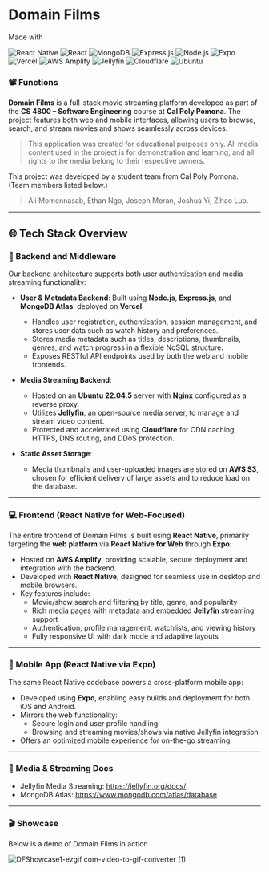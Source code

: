 <h1>Domain Films</h1>
Made with

![React Native](https://img.shields.io/badge/-React%20Native-61DAFB?logo=react&logoColor=black)
![React](https://img.shields.io/badge/-React-61DAFB?logo=react&logoColor=black)
![MongoDB](https://img.shields.io/badge/-MongoDB-47A248?logo=mongodb&logoColor=white)
![Express.js](https://img.shields.io/badge/-Express.js-000000?logo=express&logoColor=white)
![Node.js](https://img.shields.io/badge/-Node.js-339933?logo=node.js&logoColor=white)
![Expo](https://img.shields.io/badge/-Expo-000020?logo=expo&logoColor=white)
![Vercel](https://img.shields.io/badge/-Vercel-000000?logo=vercel&logoColor=white)
![AWS Amplify](https://img.shields.io/badge/-AWS%20Amplify-FF9900?logo=amazonaws&logoColor=white)
![Jellyfin](https://img.shields.io/badge/-Jellyfin-30106B?logo=jellyfin&logoColor=white)
![Cloudflare](https://img.shields.io/badge/-Cloudflare-F38020?logo=cloudflare&logoColor=white)
![Ubuntu](https://img.shields.io/badge/-Ubuntu-E95420?logo=ubuntu&logoColor=white)

### 📽️ Functions

**Domain Films** is a full-stack movie streaming platform developed as part of the **CS 4800 – Software Engineering** course at **Cal Poly Pomona**. The project features both web and mobile interfaces, allowing users to browse, search, and stream movies and shows seamlessly across devices.

> This application was created for educational purposes only. All media content used in the project is for demonstration and learning, and all rights to the media belong to their respective owners.

This project was developed by a student team from Cal Poly Pomona. (Team members listed below.)
> Ali Momennasab, Ethan Ngo, Joseph Moran, Joshua Yi, Zihao Luo.

---

<h2>🌐 Tech Stack Overview</h2>

### 🔧 Backend and Middleware

Our backend architecture supports both user authentication and media streaming functionality:

- **User & Metadata Backend**: Built using **Node.js**, **Express.js**, and **MongoDB Atlas**, deployed on **Vercel**.
  - Handles user registration, authentication, session management, and stores user data such as watch history and preferences.
  - Stores media metadata such as titles, descriptions, thumbnails, genres, and watch progress in a flexible NoSQL structure.
  - Exposes RESTful API endpoints used by both the web and mobile frontends.

- **Media Streaming Backend**:
  - Hosted on an **Ubuntu 22.04.5** server with **Nginx** configured as a reverse proxy.
  - Utilizes **Jellyfin**, an open-source media server, to manage and stream video content.
  - Protected and accelerated using **Cloudflare** for CDN caching, HTTPS, DNS routing, and DDoS protection.

- **Static Asset Storage**:
  - Media thumbnails and user-uploaded images are stored on **AWS S3**, chosen for efficient delivery of large assets and to reduce load on the database.

---

### 💻 Frontend (React Native for Web-Focused)

The entire frontend of Domain Films is built using **React Native**, primarily targeting the **web platform** via **React Native for Web** through **Expo**:

- Hosted on **AWS Amplify**, providing scalable, secure deployment and integration with the backend.
- Developed with **React Native**, designed for seamless use in desktop and mobile browsers.
- Key features include:
  - Movie/show search and filtering by title, genre, and popularity
  - Rich media pages with metadata and embedded **Jellyfin** streaming support
  - Authentication, profile management, watchlists, and viewing history
  - Fully responsive UI with dark mode and adaptive layouts

---

### 📱 Mobile App (React Native via Expo)

The same React Native codebase powers a cross-platform mobile app:

- Developed using **Expo**, enabling easy builds and deployment for both iOS and Android.
- Mirrors the web functionality:
  - Secure login and user profile handling
  - Browsing and streaming movies/shows via native Jellyfin integration
- Offers an optimized mobile experience for on-the-go streaming.

---

### 📁 Media & Streaming Docs
- Jellyfin Media Streaming: https://jellyfin.org/docs/
- MongoDB Atlas: https://www.mongodb.com/atlas/database

---

### 🎬 Showcase

Below is a demo of Domain Films in action

![DFShowcase1-ezgif com-video-to-gif-converter (1)](https://github.com/user-attachments/assets/b1173744-ab73-4bae-bdb7-b68712eea9e8)



